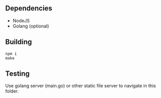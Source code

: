 ## Dependencies

* NodeJS
* Golang (optional)

## Building

```shell
npm i
make

```

## Testing

Use golang server (main.go) or other static file server to navigate in this folder.
